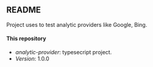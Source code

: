 ## README

Project uses to test analytic providers like Google, Bing.

#### This repository

* *analytic-provider*: typesecript project.
* *Version*: 1.0.0
